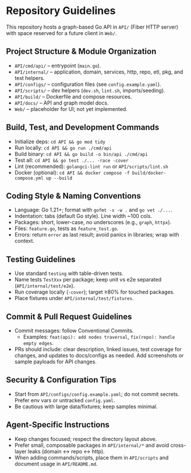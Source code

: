 # Repository Guidelines

This repository hosts a graph-based Go API in `API/` (Fiber HTTP server) with space reserved for a future client in `Web/`.

## Project Structure & Module Organization
- `API/cmd/api/` – entrypoint (`main.go`).
- `API/internal/` – application, domain, services, http, repo, etl, pkg, and test helpers.
- `API/configs/` – configuration files (see `config.example.yaml`).
- `API/scripts/` – dev helpers (`dev.sh`, `lint.sh`, imports/seeding).
- `API/build/` – Dockerfile and compose resources.
- `API/docs/` – API and graph model docs.
- `Web/` – placeholder for UI; not yet implemented.

## Build, Test, and Development Commands
- Initialize deps: `cd API && go mod tidy`
- Run locally: `cd API && go run ./cmd/api`
- Build binary: `cd API && go build -o bin/api ./cmd/api`
- Test all: `cd API && go test ./... -race -cover`
- Lint (recommended): `golangci-lint run` or `API/scripts/lint.sh`
- Docker (optional): `cd API && docker compose -f build/docker-compose.yml up --build`

## Coding Style & Naming Conventions
- Language: Go 1.21+; format with `gofmt -s -w .` and `go vet ./...`.
- Indentation: tabs (default Go style). Line width ~100 cols.
- Packages: short, lower-case, no underscores (e.g., `graph`, `httpx`).
- Files: `feature.go`, tests as `feature_test.go`.
- Errors: return `error` as last result; avoid panics in libraries; wrap with context.

## Testing Guidelines
- Use standard `testing` with table-driven tests.
- Name tests `TestXxx` per package; keep unit vs e2e separated (`API/internal/test/e2e`).
- Run coverage locally (`-cover`); target ≥80% for touched packages.
- Place fixtures under `API/internal/test/fixtures`.

## Commit & Pull Request Guidelines
- Commit messages: follow Conventional Commits.
  - Examples: `feat(api): add nodes traversal`, `fix(repo): handle empty edges`.
- PRs should include: clear description, linked issues, test coverage for changes, and updates to docs/configs as needed. Add screenshots or sample payloads for API changes.

## Security & Configuration Tips
- Start from `API/configs/config.example.yaml`; do not commit secrets. Prefer env vars or untracked `config.yaml`.
- Be cautious with large data/fixtures; keep samples minimal.

## Agent-Specific Instructions
- Keep changes focused; respect the directory layout above.
- Prefer small, composable packages in `API/internal/*` and avoid cross-layer leaks (domain ↔ repo ↔ http).
- When adding commands/scripts, place them in `API/scripts` and document usage in `API/README.md`.

